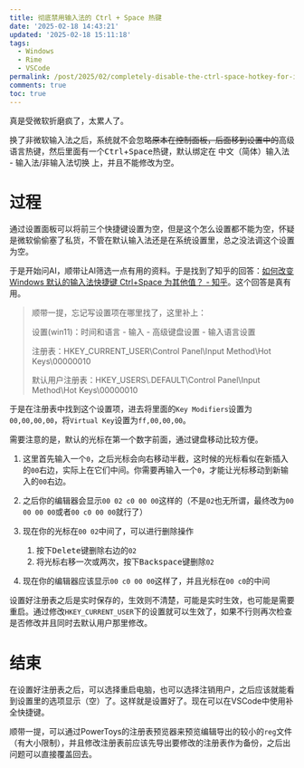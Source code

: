 ```yaml
---
title: 彻底禁用输入法的 Ctrl + Space 热键
date: '2025-02-18 14:43:21'
updated: '2025-02-18 15:11:18'
tags:
  - Windows
  - Rime
  - VSCode
permalink: /post/2025/02/completely-disable-the-ctrl-space-hotkey-for-input-method-z8rvxa.html
comments: true
toc: true
---
```




真是受微软折磨疯了，太累人了。



换了非微软输入法之后，系统就不会忽略~~原本在控制面板，后面移到设置中的~~高级语言热键，然后里面有一个<kbd>Ctrl</kbd>​+<kbd>Space</kbd>​热键，默认绑定在 中文（简体）输入法 - 输入法/非输入法切换 上，并且不能修改为空。

# 过程

通过设置面板可以将前三个快捷键设置为空，但是这个怎么设置都不能为空，怀疑是微软偷偷塞了私货，不管在默认输入法还是在系统设置里，总之没法调这个设置为空。

于是开始问AI，顺带让AI筛选一点有用的资料。于是找到了知乎的回答：[如何改变 Windows 默认的输入法快捷键 Ctrl+Space 为其他值？ - 知乎](https://www.zhihu.com/question/22288432)。这个回答是真有用。

> 顺带一提，忘记写设置项在哪里找了，这里补上：
>
> 设置(win11)：时间和语言 - 输入 - 高级键盘设置 - 输入语言设置
>
> 注册表：HKEY_CURRENT_USER\Control Panel\Input Method\Hot Keys\00000010
>
> 默认用户注册表：HKEY_USERS\\\.DEFAULT\Control Panel\Input Method\Hot Keys\00000010

于是在注册表中找到这个设置项，进去将里面的`Key Modifiers`​设置为`00,00,00,00`​，将`Virtual Key`​设置为`ff,00,00,00`​。

需要注意的是，默认的光标在第一个数字前面，通过键盘移动比较方便。

1. 这里首先输入一个`0`​，之后光标会向右移动半截，这时候的光标看似在新插入的`00`​右边，实际上在它们中间。你需要再输入一个`0`​，才能让光标移动到新输入的`00`​右边。
2. 之后你的编辑器会显示`00 02 c0 00 00`​这样的（不是`02`​也无所谓，最终改为`00 00 00 00`​或者`00 c0 00 00`​就行了）
3. 现在你的光标在`00 02`​中间了，可以进行删除操作

    1. 按下<kbd>Delete</kbd>​键删除右边的`02`​
    2. 将光标右移一次或两次，按下<kbd>Backspace</kbd>​键删除`02`​
4. 现在你的编辑器应该显示`00 c0 00 00`​这样了，并且光标在`00 c0`​的中间

设置好注册表之后是实时保存的，生效则不清楚，可能是实时生效，也可能是需要重启。通过修改`HKEY_CURRENT_USER`​下的设置就可以生效了，如果不行则再次检查是否修改并且同时去默认用户那里修改。

# 结束

在设置好注册表之后，可以选择重启电脑，也可以选择注销用户，之后应该就能看到设置里的选项显示（空）了。这样就是设置好了。现在可以在VSCode中使用补全快捷键。

顺带一提，可以通过PowerToys的注册表预览器来预览编辑导出的较小的`reg`​文件（有大小限制），并且修改注册表前应该先导出要修改的注册表作为备份，之后出问题可以直接覆盖回去。
